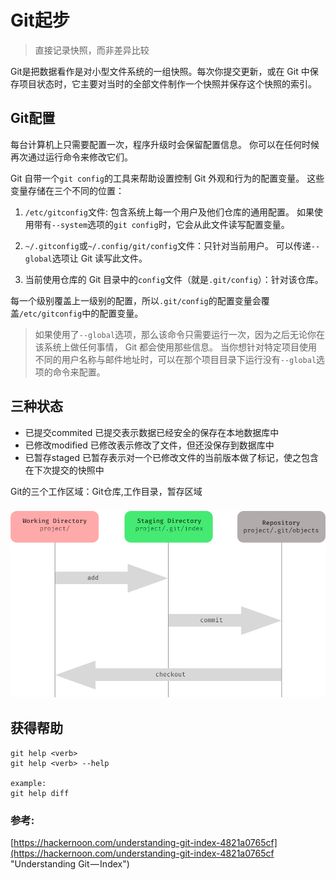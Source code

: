 # Git起步

> 直接记录快照，而非差异比较

Git是把数据看作是对小型文件系统的一组快照。每次你提交更新，或在 Git 中保存项目状态时，它主要对当时的全部文件制作一个快照并保存这个快照的索引。

## Git配置

每台计算机上只需要配置一次，程序升级时会保留配置信息。 你可以在任何时候再次通过运行命令来修改它们。

Git 自带一个`git config`的工具来帮助设置控制 Git 外观和行为的配置变量。 这些变量存储在三个不同的位置：

1. `/etc/gitconfig`文件: 包含系统上每一个用户及他们仓库的通用配置。 如果使用带有`--system`选项的`git config`时，它会从此文件读写配置变量。

2. `~/.gitconfig`或`~/.config/git/config`文件：只针对当前用户。 可以传递`--global`选项让 Git 读写此文件。

3. 当前使用仓库的 Git 目录中的`config`文件（就是`.git/config`）：针对该仓库。

每一个级别覆盖上一级别的配置，所以`.git/config`的配置变量会覆盖`/etc/gitconfig`中的配置变量。

> 如果使用了`--global`选项，那么该命令只需要运行一次，因为之后无论你在该系统上做任何事情， Git 都会使用那些信息。 当你想针对特定项目使用不同的用户名称与邮件地址时，可以在那个项目目录下运行没有`--global`选项的命令来配置。

## 三种状态

* 已提交commited 已提交表示数据已经安全的保存在本地数据库中
* 已修改modified 已修改表示修改了文件，但还没保存到数据库中
* 已暂存staged 已暂存表示对一个已修改文件的当前版本做了标记，使之包含在下次提交的快照中

Git的三个工作区域：Git仓库,工作目录，暂存区域

### ![](/assets/1*zw0bLFWkaAP2QPfhxkoDEA.png)

## 获得帮助

```
git help <verb>
git help <verb> --help

example:
git help diff
```

### 参考:

[https://hackernoon.com/understanding-git-index-4821a0765cf](https://hackernoon.com/understanding-git-index-4821a0765cf "Understanding Git — Index")

